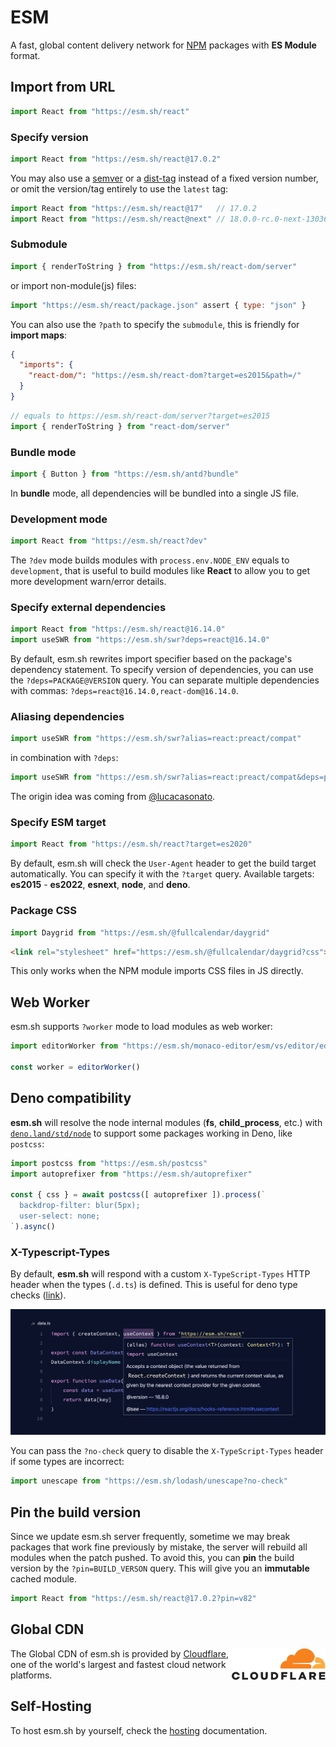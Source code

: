 # ESM

A fast, global content delivery network for [NPM](http://npmjs.org/) packages with **ES Module** format.

## Import from URL

```javascript
import React from "https://esm.sh/react"
```

### Specify version

```javascript
import React from "https://esm.sh/react@17.0.2"
```

You may also use a [semver](https://docs.npmjs.com/cli/v6/using-npm/semver) or a [dist-tag](https://docs.npmjs.com/cli/v8/commands/npm-dist-tag) instead of a fixed version number, or omit the version/tag entirely to use the `latest` tag:

```javascript
import React from "https://esm.sh/react@17"   // 17.0.2
import React from "https://esm.sh/react@next" // 18.0.0-rc.0-next-13036bfbc-20220121
```

### Submodule

```javascript
import { renderToString } from "https://esm.sh/react-dom/server"
```

or import non-module(js) files:

```javascript
import "https://esm.sh/react/package.json" assert { type: "json" }
```

You can also use the `?path` to specify the `submodule`, this is friendly for **import maps**:

```json
{
  "imports": {
    "react-dom/": "https://esm.sh/react-dom?target=es2015&path=/"
  }
}
```

```javascript
// equals to https://esm.sh/react-dom/server?target=es2015
import { renderToString } from "react-dom/server" 
```

### Bundle mode

```javascript
import { Button } from "https://esm.sh/antd?bundle"
```

In **bundle** mode, all dependencies will be bundled into a single JS file.

### Development mode

```javascript
import React from "https://esm.sh/react?dev"
```

The `?dev` mode builds modules with `process.env.NODE_ENV` equals to `development`, that is useful to build modules like **React** to allow you to get more development warn/error details.

### Specify external dependencies

```javascript
import React from "https://esm.sh/react@16.14.0"
import useSWR from "https://esm.sh/swr?deps=react@16.14.0"
```

By default, esm.sh rewrites import specifier based on the package's dependency statement. To specify version of dependencies, you can use the `?deps=PACKAGE@VERSION` query. You can separate multiple dependencies with commas: `?deps=react@16.14.0,react-dom@16.14.0`.

### Aliasing dependencies

```javascript
import useSWR from "https://esm.sh/swr?alias=react:preact/compat"
```

in combination with `?deps`:

```javascript
import useSWR from "https://esm.sh/swr?alias=react:preact/compat&deps=preact@10.5.14"
```

The origin idea was coming from [@lucacasonato](https://github.com/lucacasonato).

### Specify ESM target

```javascript
import React from "https://esm.sh/react?target=es2020"
```

By default, esm.sh will check the `User-Agent` header to get the build target automatically. You can specify it with the `?target` query. Available targets: **es2015** - **es2022**, **esnext**, **node**, and **deno**.

### Package CSS

```javascript
import Daygrid from "https://esm.sh/@fullcalendar/daygrid"
```

```html
<link rel="stylesheet" href="https://esm.sh/@fullcalendar/daygrid?css">
```

This only works when the NPM module imports CSS files in JS directly.


## Web Worker

esm.sh supports `?worker` mode to load modules as web worker:

```javascript
import editorWorker from "https://esm.sh/monaco-editor/esm/vs/editor/editor.worker?worker"
  
const worker = editorWorker()
```

## Deno compatibility

**esm.sh** will resolve the node internal modules (**fs**, **child_process**, etc.) with [`deno.land/std/node`](https://deno.land/std/node) to support some packages working in Deno, like `postcss`:

```javascript
import postcss from "https://esm.sh/postcss"
import autoprefixer from "https://esm.sh/autoprefixer"

const { css } = await postcss([ autoprefixer ]).process(`
  backdrop-filter: blur(5px);
  user-select: none;
`).async()
```

### X-Typescript-Types

By default, **esm.sh** will respond with a custom `X-TypeScript-Types` HTTP header when the types (`.d.ts`) is defined. This is useful for deno type checks ([link](https://deno.land/manual/typescript/types#using-x-typescript-types-header)).

![Figure #1](./server/embed/assets/sceenshot-deno-types.png)

You can pass the `?no-check` query to disable the `X-TypeScript-Types` header if some types are incorrect:

```javascript
import unescape from "https://esm.sh/lodash/unescape?no-check"
```

## Pin the build version

Since we update esm.sh server frequently, sometime we may break packages that work fine previously by mistake, the server will rebuild all modules when the patch pushed. To avoid this, you can **pin** the build version by the `?pin=BUILD_VERSON` query. This will give you an **immutable** cached module.

```javascript
import React from "https://esm.sh/react@17.0.2?pin=v82"
```

## Global CDN

<img width="150" align="right" src="./server/embed/assets/cf.svg">

The Global CDN of esm.sh is provided by [Cloudflare](https://cloudflare.com), one of the world's largest and fastest cloud network platforms.

## Self-Hosting

To host esm.sh by yourself, check the [hosting](./HOSTING.md) documentation.
